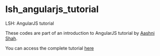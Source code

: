 # lsh_angularjs_tutorial
LSH: AngularJS tutorial

These codes are part of an introduction to AngularJS tutorial by [Aashni Shah](http://www.aashni.me).

You can access the complete tutorial [here](http://blog.aashni.me/2016/08/angularjs-an-introduction/)